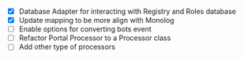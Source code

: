 - [x] Database Adapter for interacting with Registry and Roles database
- [x] Update mapping to be more align with Monolog
- [ ] Enable options for converting bots event
- [ ] Refactor Portal Processor to a Processor class
- [ ] Add other type of processors